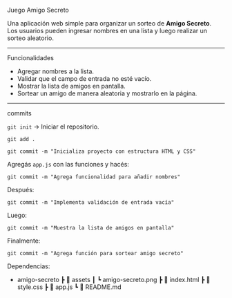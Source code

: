  Juego Amigo Secreto

Una aplicación web simple para organizar un sorteo de **Amigo Secreto**.  
Los usuarios pueden ingresar nombres en una lista y luego realizar un sorteo aleatorio.

---

 Funcionalidades

- Agregar nombres a la lista.
- Validar que el campo de entrada no esté vacío.
- Mostrar la lista de amigos en pantalla.
- Sortear un amigo de manera aleatoria y mostrarlo en la página.

---

commits

`git init` → Iniciar el repositorio.

`git add .`

`git commit -m "Inicializa proyecto con estructura HTML y CSS"`

Agregás `app.js` con las funciones y hacés:

`git commit -m "Agrega funcionalidad para añadir nombres"`

Después:

`git commit -m "Implementa validación de entrada vacía"`

Luego:

`git commit -m "Muestra la lista de amigos en pantalla"`

Finalmente:

`git commit -m "Agrega función para sortear amigo secreto"`


Dependencias:

- amigo-secreto
 ┣ 📂 assets
 ┃ ┗ amigo-secreto.png
 ┣ 📜 index.html
 ┣ 📜 style.css
 ┣ 📜 app.js
 ┗ 📜 README.md
